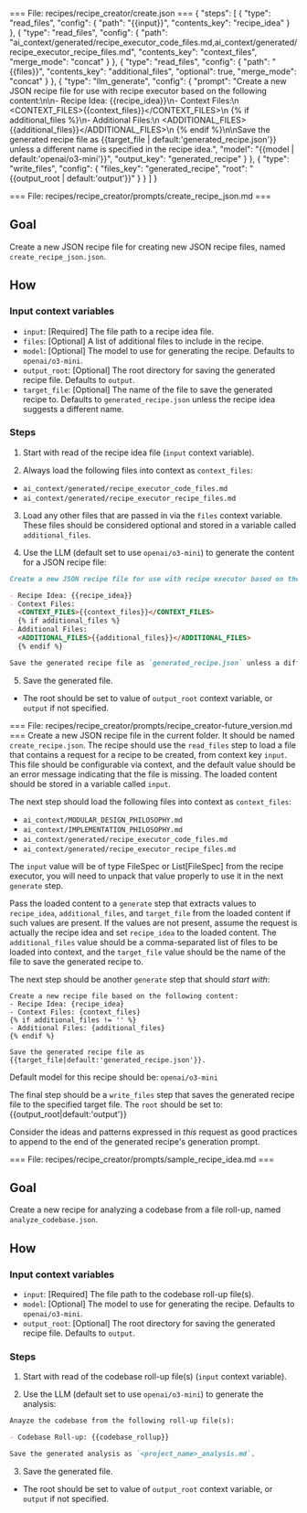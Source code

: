 === File: recipes/recipe_creator/create.json ===
{
  "steps": [
    {
      "type": "read_files",
      "config": {
        "path": "{{input}}",
        "contents_key": "recipe_idea"
      }
    },
    {
      "type": "read_files",
      "config": {
        "path": "ai_context/generated/recipe_executor_code_files.md,ai_context/generated/recipe_executor_recipe_files.md",
        "contents_key": "context_files",
        "merge_mode": "concat"
      }
    },
    {
      "type": "read_files",
      "config": {
        "path": "{{files}}",
        "contents_key": "additional_files",
        "optional": true,
        "merge_mode": "concat"
      }
    },
    {
      "type": "llm_generate",
      "config": {
        "prompt": "Create a new JSON recipe file for use with recipe executor based on the following content:\n\n- Recipe Idea: {{recipe_idea}}\n- Context Files:\n  <CONTEXT_FILES>{{context_files}}</CONTEXT_FILES>\n  {% if additional_files %}\n- Additional Files:\n  <ADDITIONAL_FILES>{{additional_files}}</ADDITIONAL_FILES>\n  {% endif %}\n\nSave the generated recipe file as {{target_file | default:'generated_recipe.json'}} unless a different name is specified in the recipe idea.",
        "model": "{{model | default:'openai/o3-mini'}}",
        "output_key": "generated_recipe"
      }
    },
    {
      "type": "write_files",
      "config": {
        "files_key": "generated_recipe",
        "root": "{{output_root | default:'output'}}"
      }
    }
  ]
}


=== File: recipes/recipe_creator/prompts/create_recipe_json.md ===
## Goal

Create a new JSON recipe file for creating new JSON recipe files, named `create_recipe_json.json`.

## How

### Input context variables

- `input`: [Required] The file path to a recipe idea file.
- `files`: [Optional] A list of additional files to include in the recipe.
- `model`: [Optional] The model to use for generating the recipe. Defaults to `openai/o3-mini`.
- `output_root`: [Optional] The root directory for saving the generated recipe file. Defaults to `output`.
- `target_file`: [Optional] The name of the file to save the generated recipe to. Defaults to `generated_recipe.json` unless the recipe idea suggests a different name.

### Steps

1. Start with read of the recipe idea file (`input` context variable).

2. Always load the following files into context as `context_files`:

- `ai_context/generated/recipe_executor_code_files.md`
- `ai_context/generated/recipe_executor_recipe_files.md`

3. Load any other files that are passed in via the `files` context variable. These files should be considered optional and stored in a variable called `additional_files`.

4. Use the LLM (default set to use `openai/o3-mini`) to generate the content for a JSON recipe file:

```markdown
Create a new JSON recipe file for use with recipe executor based on the following content:

- Recipe Idea: {{recipe_idea}}
- Context Files:
  <CONTEXT_FILES>{{context_files}}</CONTEXT_FILES>
  {% if additional_files %}
- Additional Files:
  <ADDITIONAL_FILES>{{additional_files}}</ADDITIONAL_FILES>
  {% endif %}

Save the generated recipe file as `generated_recipe.json` unless a different name is specified in the recipe idea.
```

5. Save the generated file.

- The root should be set to value of `output_root` context variable, or `output` if not specified.


=== File: recipes/recipe_creator/prompts/recipe_creator-future_version.md ===
Create a new JSON recipe file in the current folder. It should be named `create_recipe.json`. The recipe should use the `read_files` step to load a file that contains a request for a recipe to be created, from context key `input`. This file should be configurable via context, and the default value should be an error message indicating that the file is missing. The loaded content should be stored in a variable called `input`.

The next step should load the following files into context as `context_files`:

- `ai_context/MODULAR_DESIGN_PHILOSOPHY.md`
- `ai_context/IMPLEMENTATION_PHILOSOPHY.md`
- `ai_context/generated/recipe_executor_code_files.md`
- `ai_context/generated/recipe_executor_recipe_files.md`

The `input` value will be of type FileSpec or List[FileSpec] from the recipe executor, you will need to unpack that value properly to use it in the next `generate` step.

Pass the loaded content to a `generate` step that extracts values to `recipe_idea`, `additional_files`, and `target_file` from the loaded content if such values are present. If the values are not present, assume the request is actually the recipe idea and set `recipe_idea` to the loaded content. The `additional_files` value should be a comma-separated list of files to be loaded into context, and the `target_file` value should be the name of the file to save the generated recipe to.

The next step should be another `generate` step that should _start with_:

```
Create a new recipe file based on the following content:
- Recipe Idea: {recipe_idea}
- Context Files: {context_files}
{% if additional_files != '' %}
- Additional Files: {additional_files}
{% endif %}

Save the generated recipe file as {{target_file|default:'generated_recipe.json'}}.
```

Default model for this recipe should be: `openai/o3-mini`

The final step should be a `write_files` step that saves the generated recipe file to the specified target file. The `root` should be set to: {{output_root|default:'output'}}

Consider the ideas and patterns expressed in _this_ request as good practices to append to the end of the generated recipe's generation prompt.


=== File: recipes/recipe_creator/prompts/sample_recipe_idea.md ===
## Goal

Create a new recipe for analyzing a codebase from a file roll-up, named `analyze_codebase.json`.

## How

### Input context variables

- `input`: [Required] The file path to the codebase roll-up file(s).
- `model`: [Optional] The model to use for generating the recipe. Defaults to `openai/o3-mini`.
- `output_root`: [Optional] The root directory for saving the generated recipe file. Defaults to `output`.

### Steps

1. Start with read of the codebase roll-up file(s) (`input` context variable).

2. Use the LLM (default set to use `openai/o3-mini`) to generate the analysis:

```markdown
Anayze the codebase from the following roll-up file(s):

- Codebase Roll-up: {{codebase_rollup}}

Save the generated analysis as `<project_name>_analysis.md`.
```

3. Save the generated file.

- The root should be set to value of `output_root` context variable, or `output` if not specified.


